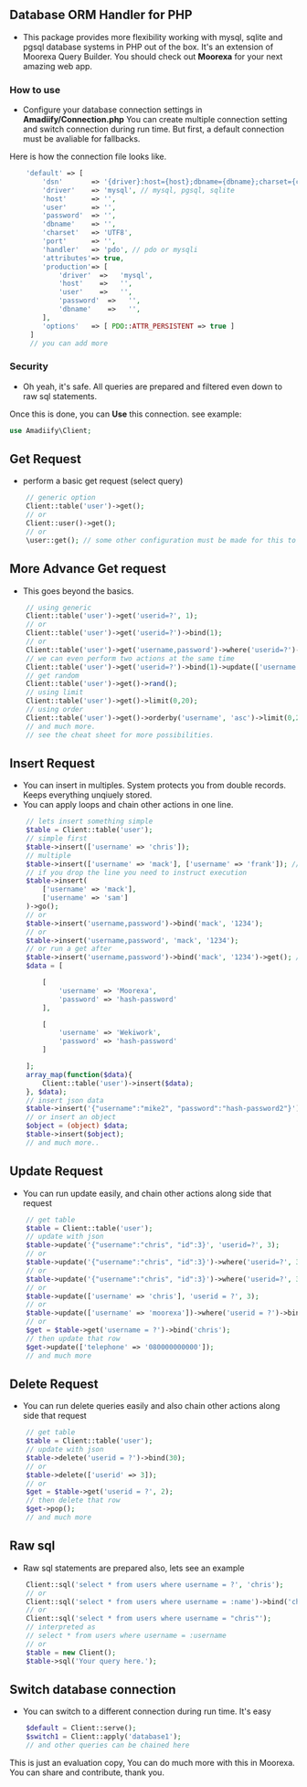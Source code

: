 ## Database ORM Handler for PHP
* This package provides more flexibility working with mysql, sqlite and pgsql database systems in PHP out of the box.
It's an extension of Moorexa Query Builder. You should check out **Moorexa** for your next amazing web app.

### How to use
* Configure your database connection settings in **Amadiify/Connection.php**
You can create multiple connection setting and switch connection during run time.
But first, a default connection must be avaliable for fallbacks.

Here is how the connection file looks like.
```php
    'default' => [
        'dsn' 		=> '{driver}:host={host};dbname={dbname};charset={charset}',
		'driver'    => 'mysql', // mysql, pgsql, sqlite
		'host' 	    => '',
		'user'      => '',
		'password'  => '',
		'dbname'    => '',
		'charset'   => 'UTF8',
		'port'      => '',
		'handler'   => 'pdo', // pdo or mysqli
		'attributes'=> true,
		'production'=> [
			'driver'  =>   'mysql',
			'host'    =>   '',
			'user'    =>   '',
			'password'  =>   '',
			'dbname'    =>   '',
		],
		'options'   => [ PDO::ATTR_PERSISTENT => true ]
     ]
     // you can add more
```

### Security
* Oh yeah, it's safe. All queries are prepared and filtered even down to raw sql statements.

Once this is done, you can **Use** this connection. see example: 
```php
use Amadiify\Client;
```

## Get Request
* perform a basic get request (select query)
```php
    // generic option
    Client::table('user')->get();
    // or
    Client::user()->get();
    // or 
    \user::get(); // some other configuration must be made for this to work.
```
## More Advance Get request
* This goes beyond the basics.
```php
    // using generic
    Client::table('user')->get('userid=?', 1);
    // or
    Client::table('user')->get('userid=?')->bind(1);
    // or
    Client::table('user')->get('username,password')->where('userid=?')->bind(1);
    // we can even perform two actions at the same time
    Client::table('user')->get('userid=?')->bind(1)->update(['username' => 'frank']);
    // get random
    Client::table('user')->get()->rand();
    // using limit
    Client::table('user')->get()->limit(0,20);
    // using order
    Client::table('user')->get()->orderby('username', 'asc')->limit(0,20);
    // and much more.
    // see the cheat sheet for more possibilities.
```

## Insert Request
* You can insert in multiples. System protects you from double records. Keeps everything unqiuely stored.
* You can apply loops and chain other actions in one line.
```php
    // lets insert something simple
    $table = Client::table('user');
    // simple first
    $table->insert(['username' => 'chris']);
    // multiple
    $table->insert(['username' => 'mack'], ['username' => 'frank']); // and much more
    // if you drop the line you need to instruct execution
    $table->insert(
        ['username' => 'mack'],
        ['username' => 'sam']
    )->go();
    // or
    $table->insert('username,password')->bind('mack', '1234');
    // or
    $table->insert('username,password', 'mack', '1234');
    // or run a get after
    $table->insert('username,password')->bind('mack', '1234')->get(); // returns records.
    $data = [

        [
            'username' => 'Moorexa',
            'password' => 'hash-password'
        ],

        [
            'username' => 'Wekiwork',
            'password' => 'hash-password'
        ]

    ];
    array_map(function($data){
        Client::table('user')->insert($data);
    }, $data);
    // insert json data
    $table->insert('{"username":"mike2", "password":"hash-password2"}');
    // or insert an object
    $object = (object) $data;
    $table->insert($object); 
    // and much more..
```

## Update Request
* You can run update easily, and chain other actions along side that request
```php
    // get table
    $table = Client::table('user');
    // update with json
    $table->update('{"username":"chris", "id":3}', 'userid=?', 3);
    // or 
    $table->update('{"username":"chris", "id":3}')->where('userid=?', 3);
    // or 
    $table->update('{"username":"chris", "id":3}')->where('userid=?', 3);
    // or
    $table->update(['username' => 'chris'], 'userid = ?', 3);
    // or
    $table->update(['username' => 'moorexa'])->where('userid = ?')->bind(3);
    // or
    $get = $table->get('username = ?')->bind('chris');
    // then update that row
    $get->update(['telephone' => '080000000000']);
    // and much more
```

## Delete Request
* You can run delete queries easily and also chain other actions along side that request
```php
    // get table
    $table = Client::table('user');
    // update with json
    $table->delete('userid = ?')->bind(30);
    // or
    $table->delete(['userid' => 3]);
    // or
    $get = $table->get('userid = ?', 2);
    // then delete that row
    $get->pop();
    // and much more
```

## Raw sql
* Raw sql statements are prepared also, lets see an example
```php
    Client::sql('select * from users where username = ?', 'chris');
    // or
    Client::sql('select * from users where username = :name')->bind('chris');
    // or 
    Client::sql('select * from users where username = "chris"');
    // interpreted as 
    // select * from users where username = :username
    // or
    $table = new Client();
    $table->sql('Your query here.'); 
```

## Switch database connection
* You can switch to a different connection during run time. It's easy
```php
    $default = Client::serve();
    $switch1 = Client::apply('database1');
    // and other queries can be chained here
```

This is just an evaluation copy, You can do much more with this in Moorexa. You can share and contribute, thank you.

